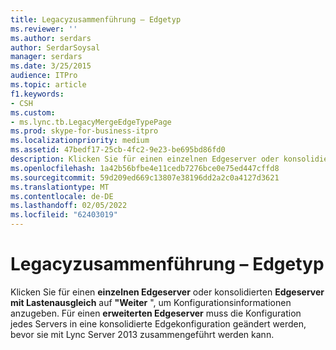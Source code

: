 ```yaml
---
title: Legacyzusammenführung – Edgetyp
ms.reviewer: ''
ms.author: serdars
author: SerdarSoysal
manager: serdars
ms.date: 3/25/2015
audience: ITPro
ms.topic: article
f1.keywords:
- CSH
ms.custom:
- ms.lync.tb.LegacyMergeEdgeTypePage
ms.prod: skype-for-business-itpro
ms.localizationpriority: medium
ms.assetid: 47bedf17-25cb-4fc2-9e23-be695bd86fd0
description: Klicken Sie für einen einzelnen Edgeserver oder konsolidierten Edgeserver mit Lastenausgleich auf "Weiter", um Konfigurationsinformationen anzugeben. Für einen erweiterten Edgeserver muss die Konfiguration jedes Servers in eine konsolidierte Edgekonfiguration geändert werden, bevor sie mit Lync Server 2013 zusammengeführt werden kann.
ms.openlocfilehash: 1a42b56bfbe4e11cedb7276bce0e75ed447cffd8
ms.sourcegitcommit: 59d209ed669c13807e38196dd2a2c0a4127d3621
ms.translationtype: MT
ms.contentlocale: de-DE
ms.lasthandoff: 02/05/2022
ms.locfileid: "62403019"
---
```

# <a name="legacy-merge-edge-type"></a>Legacyzusammenführung – Edgetyp
 
Klicken Sie für einen **einzelnen Edgeserver** oder konsolidierten **Edgeserver mit Lastenausgleich** auf **"Weiter** ", um Konfigurationsinformationen anzugeben. Für einen **erweiterten Edgeserver** muss die Konfiguration jedes Servers in eine konsolidierte Edgekonfiguration geändert werden, bevor sie mit Lync Server 2013 zusammengeführt werden kann. 
  

